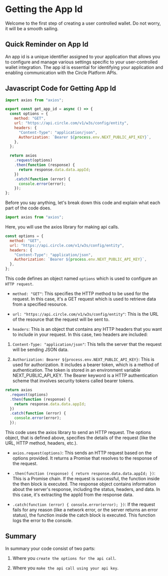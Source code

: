 # Getting the App Id

Welcome to the first step of creating a user controlled wallet.
Do not worry, it will be a smooth sailing.

## Quick Reminder on App Id

An app id is a unique identifier assigned to your application that allows you to configure and manage various settings specific to your user-controlled wallet integration. The app id is essential for identifying your application and enabling communication with the Circle Platform APIs.

## Javascript Code for Getting App Id

```javascript
import axios from "axios";

export const get_app_id = async () => {
  const options = {
    method: "GET",
    url: "https://api.circle.com/v1/w3s/config/entity",
    headers: {
      "Content-Type": "application/json",
      Authorization: `Bearer ${process.env.NEXT_PUBLIC_API_KEY}`,
    },
  };

  return axios
    .request(options)
    .then(function (response) {
      return response.data.data.appId;
    })
    .catch(function (error) {
      console.error(error);
    });
};
```

Before you say anything, let's break down this code and explain what each part of the code does.

```javascript
import axios from "axios";
```

Here, you will use the axios library for making api calls.

```javascript
const options = {
  method: "GET",
  url: "https://api.circle.com/v1/w3s/config/entity",
  headers: {
    "Content-Type": "application/json",
    Authorization: `Bearer ${process.env.NEXT_PUBLIC_API_KEY}`,
  },
};
```

This code defines an object named `options` which is used to configure an `HTTP request`.

- `method: "GET"`: This specifies the HTTP method to be used for the request. In this case, it's a GET request which is used to retrieve data from a specified resource.

- `url: "https://api.circle.com/v1/w3s/config/entity"`: This is the URL of the resource that the request will be sent to.

- `headers`: This is an object that contains any HTTP headers that you want to include in your request. In this case, two headers are included:

1. `Content-Type: "application/json"`: This tells the server that the request will be sending JSON data.

2. `Authorization: Bearer ${process.env.NEXT_PUBLIC_API_KEY}`: This is used for authorization. It includes a bearer token, which is a method of authentication. The token is stored in an environment variable NEXT_PUBLIC_API_KEY. The Bearer keyword is a HTTP authentication scheme that involves security tokens called bearer tokens.

```javascript
return axios
  .request(options)
  .then(function (response) {
    return response.data.data.appId;
  })
  .catch(function (error) {
    console.error(error);
  });
```

This code uses the axios library to send an HTTP request. The options object, that is defined above, specifies the details of the request (like the URL, HTTP method, headers, etc.).

- `axios.request(options)`: This sends an HTTP request based on the options provided. It returns a Promise that resolves to the response of the request.

- `.then(function (response) { return response.data.data.appId; })`: This is a Promise chain. If the request is successful, the function inside the then block is executed. The response object contains information about the server's response, including the status, headers, and data. In this case, it's extracting the appId from the response data.

- `.catch(function (error) { console.error(error); })`: If the request fails for any reason (like a network error, or the server returns an error status), the function inside the catch block is executed. This function logs the error to the console.

## Summary

In summary your code consist of two parts:

1. Where you `create the options for the api call`.

2. Where you `make the api call using your api key`.
